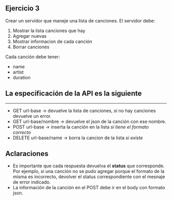 Ejercicio 3
------------------------------------
Crear un servidor que maneje una lista de canciones.
El servidor debe:

1) Mostrar la lista canciones que hay
2) Agregar nuevas
3) Mostrar informacion de cada canción
4) Borrar canciones

Cada canción debe tener:
- name
- artist
- duration

**La especificación de la API es la siguiente**
---------------------------------------------------------------------
---------------------------------------------------------------------
- GET url-base -> devuelve la lista de canciones, si no hay canciones devuelve un error.
- GET url-base/nombre -> devuelve el json de la canción con ese nombre.
- POST url-base -> inserta la canción en la lista *si tiene el formato correcto*
- DELETE url-base/name -> borra la cancion de la lista *si existe*

Aclaraciones
-----------------------------------------
- Es importante que cada respuesta devuelva el **status** que corresponde.
Por ejemplo, si una canción no se pudo agregar porque el formato de la misma es incorrecto, devolver el status correspondiente con el mesnaje de error indicado.
- La información de la canción en el POST debe ir en el body con formato json.
